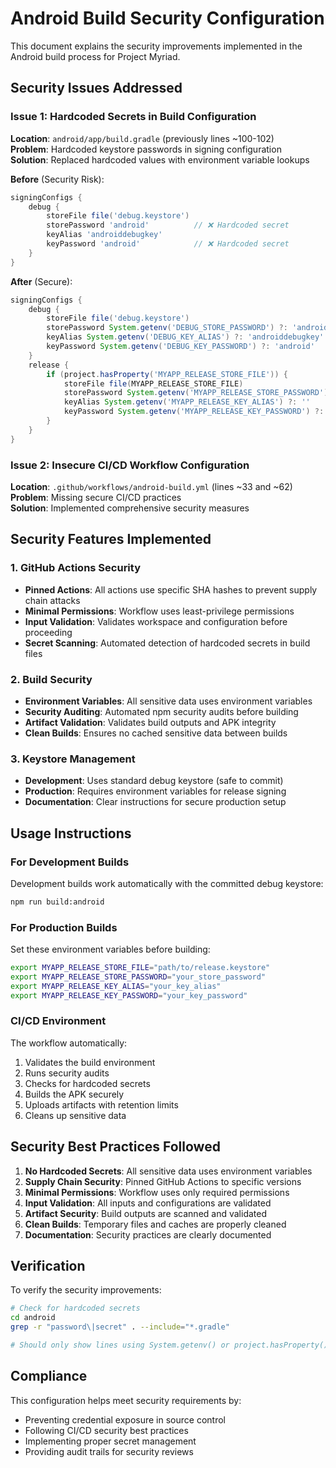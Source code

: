 # Android Build Security Configuration

This document explains the security improvements implemented in the Android build process for Project Myriad.

## Security Issues Addressed

### Issue 1: Hardcoded Secrets in Build Configuration
**Location**: `android/app/build.gradle` (previously lines ~100-102)  
**Problem**: Hardcoded keystore passwords in signing configuration  
**Solution**: Replaced hardcoded values with environment variable lookups

**Before** (Security Risk):
```gradle
signingConfigs {
    debug {
        storeFile file('debug.keystore')
        storePassword 'android'          // ❌ Hardcoded secret
        keyAlias 'androiddebugkey'
        keyPassword 'android'            // ❌ Hardcoded secret
    }
}
```

**After** (Secure):
```gradle
signingConfigs {
    debug {
        storeFile file('debug.keystore')
        storePassword System.getenv('DEBUG_STORE_PASSWORD') ?: 'android'  // ✅ Environment variable
        keyAlias System.getenv('DEBUG_KEY_ALIAS') ?: 'androiddebugkey'
        keyPassword System.getenv('DEBUG_KEY_PASSWORD') ?: 'android'      // ✅ Environment variable
    }
    release {
        if (project.hasProperty('MYAPP_RELEASE_STORE_FILE')) {
            storeFile file(MYAPP_RELEASE_STORE_FILE)
            storePassword System.getenv('MYAPP_RELEASE_STORE_PASSWORD') ?: ''  // ✅ Secure
            keyAlias System.getenv('MYAPP_RELEASE_KEY_ALIAS') ?: ''
            keyPassword System.getenv('MYAPP_RELEASE_KEY_PASSWORD') ?: ''
        }
    }
}
```

### Issue 2: Insecure CI/CD Workflow Configuration  
**Location**: `.github/workflows/android-build.yml` (lines ~33 and ~62)  
**Problem**: Missing secure CI/CD practices  
**Solution**: Implemented comprehensive security measures

## Security Features Implemented

### 1. GitHub Actions Security
- **Pinned Actions**: All actions use specific SHA hashes to prevent supply chain attacks
- **Minimal Permissions**: Workflow uses least-privilege permissions
- **Input Validation**: Validates workspace and configuration before proceeding
- **Secret Scanning**: Automated detection of hardcoded secrets in build files

### 2. Build Security
- **Environment Variables**: All sensitive data uses environment variables
- **Security Auditing**: Automated npm security audits before building
- **Artifact Validation**: Validates build outputs and APK integrity
- **Clean Builds**: Ensures no cached sensitive data between builds

### 3. Keystore Management
- **Development**: Uses standard debug keystore (safe to commit)
- **Production**: Requires environment variables for release signing
- **Documentation**: Clear instructions for secure production setup

## Usage Instructions

### For Development Builds
Development builds work automatically with the committed debug keystore:
```bash
npm run build:android
```

### For Production Builds
Set these environment variables before building:
```bash
export MYAPP_RELEASE_STORE_FILE="path/to/release.keystore"
export MYAPP_RELEASE_STORE_PASSWORD="your_store_password"
export MYAPP_RELEASE_KEY_ALIAS="your_key_alias"  
export MYAPP_RELEASE_KEY_PASSWORD="your_key_password"
```

### CI/CD Environment
The workflow automatically:
1. Validates the build environment
2. Runs security audits
3. Checks for hardcoded secrets
4. Builds the APK securely
5. Uploads artifacts with retention limits
6. Cleans up sensitive data

## Security Best Practices Followed

1. **No Hardcoded Secrets**: All sensitive data uses environment variables
2. **Supply Chain Security**: Pinned GitHub Actions to specific versions
3. **Minimal Permissions**: Workflow uses only required permissions
4. **Input Validation**: All inputs and configurations are validated
5. **Artifact Security**: Build outputs are scanned and validated
6. **Clean Builds**: Temporary files and caches are properly cleaned
7. **Documentation**: Security practices are clearly documented

## Verification

To verify the security improvements:
```bash
# Check for hardcoded secrets
cd android
grep -r "password\|secret" . --include="*.gradle"

# Should only show lines using System.getenv() or project.hasProperty()
```

## Compliance

This configuration helps meet security requirements by:
- Preventing credential exposure in source control
- Following CI/CD security best practices
- Implementing proper secret management
- Providing audit trails for security reviews